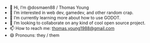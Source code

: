 - 👋 Hi, I’m @dosmaen88 / Thomas Young
- 👀 I’m interested in web dev, gamedev, and other random crap.
- 🌱 I’m currently learning more about how to use GODOT.
- 💞️ I’m looking to collaborate on any kind of cool open source project.
- 📫 How to reach me: thomas.young1988@gmail.com
- 😄 Pronouns: they / them

<!---
dosmaen88/dosmaen88 is a ✨ special ✨ repository because its `README.md` (this file) appears on your GitHub profile.
You can click the Preview link to take a look at your changes.
--->
